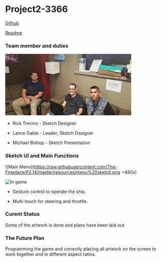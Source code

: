 # Project2-3366

[Github](https://github.com/The-Fireplace/P2.14)

[Readme](https://the-fireplace.github.io/P2.14)

### Team member and duties

![Group Photo](https://raw.githubusercontent.com/The-Fireplace/P2.14/master/resources/group_photo.png)

- Rick Trevino - Sketch Designer

- Lance Gable - Leader, Sketch Designer

- Michael Bishop - Sketch Presentation 

### Sketch UI and Main Functions

![Main Menu](https://raw.githubusercontent.com/The-Fireplace/P2.14/master/resources/menu%20sketch.png =480x)

![In game]()

- Gesture control to operate the ship.

- Multi-touch for steering and throttle.

### Curent Status

Some of the artwork is done and plans have been laid out.

### The Future Plan

Programming the game and correctly placing all artwork on the screen to work together and in different aspect ratios.